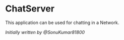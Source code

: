 # ChatServer
This application can be used for chatting in a Network.

_Initially written by @SonuKumar81800_